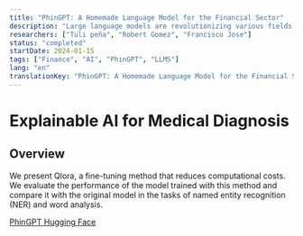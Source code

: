```yaml
---
title: "PhinGPT: A Homemade Language Model for the Financial Sector"
description: "Large language models are revolutionizing various fields of knowledge. This work aims to train a specialized model for the financial sector by optimizing computational costs with optimal training."
researchers: ["Tuli peña", "Robert Gomez", "Francisco Jose"]
status: "completed"
startDate: 2024-01-15
tags: ["Finance", "AI", "PhinGPT", "LLMS"]
lang: "en"
translationKey: "PhinGPT: A Homemade Language Model for the Financial Sector"
---
```


# Explainable AI for Medical Diagnosis

## Overview

 We present Qlora, a fine-tuning method that reduces computational costs. We evaluate the performance of the model trained with this method and compare it with the original model in the tasks of named entity recognition (NER) and word analysis.

[PhinGPT Hugging Face](https://huggingface.co/RobertGomezDP/phingpt-cls)